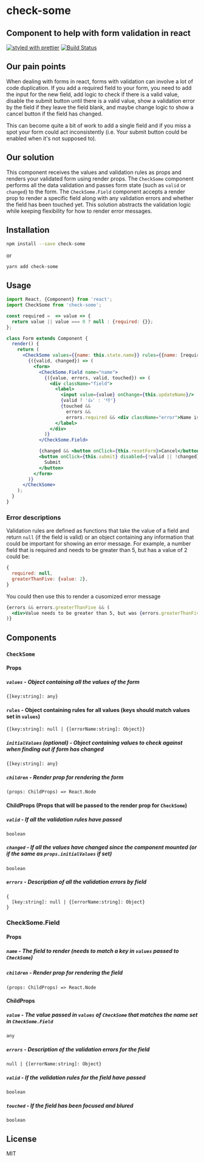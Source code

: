 # check-some

## Component to help with form validation in react

[![styled with prettier](https://img.shields.io/badge/styled_with-prettier-ff69b4.svg)](https://github.com/prettier/prettier)
[![Build Status](https://travis-ci.org/Quiq/check-some.svg?branch=master)](https://travis-ci.org/Quiq/check-some)

## Our pain points

When dealing with forms in react, forms with validation can involve a lot of code duplication. If you add a required field to your form, you need to add the input for the new field, add logic to check if there is a valid value, disable the submit button until there is a valid value, show a validation error by the field if they leave the field blank, and maybe change logic to show a cancel button if the field has changed.

This can become quite a bit of work to add a single field and if you miss a spot your form could act inconsistently (i.e. Your submit button could be enabled when it's not supposed to).

## Our solution

This component receives the values and validation rules as props and renders your validated form using render props. The `CheckSome` component performs all the data validation and passes form state (such as `valid` or `changed`) to the form. The `CheckSome.Field` component accepts a render prop to render a specific field along with any validation errors and whether the field has been touched yet. This solution abstracts the validation logic while keeping flexibility for how to render error messages.

## Installation

```bash
npm install --save check-some
```

or

```
yarn add check-some
```

## Usage

```jsx
import React, {Component} from 'react';
import CheckSome from 'check-some';

const required =  => value => {
  return value || value === 0 ? null : {required: {}};
};

class Form extends Component {
  render() {
    return (
      <CheckSome values={{name: this.state.name}} rules={{name: [required]}}>
        {({valid, changed}) => (
          <form>
            <CheckSome.Field name="name">
              {({value, errors, valid, touched}) => (
                <div className="field">
                  <label>
                    <input value={value} onChange={this.updateName}/>
                    {valid ? '👍' : '👎'}
                    {touched &&
                      errors &&
                      errors.required && <div className="error">Name is required.</div>}
                  </label>
                </div>
              )}
            </CheckSome.Field>

            {changed && <button onClick={this.resetForm}>Cancel</button>}
            <button onClick={this.submit} disabled={!valid || !changed}>
              Submit
            </button>
          </form>
        )}
      </CheckSome>
    );
  }
}
```

### Error descriptions

Validation rules are defined as functions that take the value of a field and return `null` (if the field is valid) or an object containing any information that could be important for showing an error message. For example, a number field that is required and needs to be greater than 5, but has a value of 2 could be:

```jsx
{
  required: null,
  greaterThanFive: {value: 2},
}
```

You could then use this to render a cusomized error message

```jsx
{errors && errors.greaterThanFive && (
  <div>Value needs to be greater than 5, but was {errors.greaterThanFive.value}.</div>
)}
```

## Components

### `CheckSome`

#### Props

##### `values` - Object containing all the values of the form
```
{[key:string]: any}
```

#### `rules` - Object containing rules for all values (keys should match values set in `values`)
```
{[key:string]: null | {[errorName:string]: Object}}
```

##### `initialValues` (optional) - Object containing values to check against when finding out if form has changed
```
{[key:string]: any}
```

##### `children` - Render prop for rendering the form
```
(props: ChildProps) => React.Node
```

#### ChildProps (Props that will be passed to the render prop for `CheckSome`)

##### `valid` - If all the validation rules have passed
`boolean`

##### `changed` - If all the values have changed since the component mounted (or if the same as `props.initialValues` if set)
`boolean`

##### `errors` - Description of all the validation errors by field
```
{
  [key:string]: null | {[errorName:string]: Object}
}
```

### CheckSome.Field

#### Props

##### `name` - The field to render (needs to match a key in `values` passed to `CheckSome`)

##### `children` - Render prop for rendering the field
```
(props: ChildProps) => React.Node
```

#### ChildProps

##### `value` - The value passed in `values` of `CheckSome` that matches the name set in `CheckSome.Field`
`any`

##### `errors` - Description of the validation errors for the field
```
null | {[errorName:string]: Object}
```

##### `valid` - If the validation rules for the field have passed
`boolean`

##### `touched` - If the field has been focused and blured
`boolean`

## License

MIT

